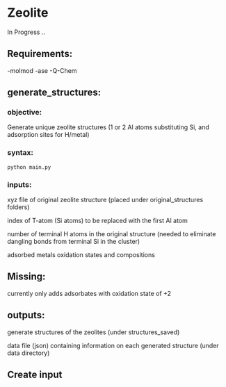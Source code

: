 # Zeolite

In Progress ..

## Requirements:
  -molmod
  -ase 
  -Q-Chem

## generate_structures: 
### objective: 
Generate unique zeolite structures (1 or 2 Al atoms substituting Si, and adsorption sites for H/metal)
### syntax:
`python main.py`
### inputs:
xyz file of original zeolite structure (placed under original_structures folders)

index of T-atom (Si atoms) to be replaced with the first Al atom

number of terminal H atoms in the original structure (needed to eliminate dangling bonds from terminal Si in the cluster)

adsorbed metals oxidation states and compositions

## Missing:
currently only adds adsorbates with oxidation state of +2

## outputs:
generate structures of the zeolites (under structures_saved)

data file (json) containing information on each generated structure (under data directory)


## Create input
    
    
    


